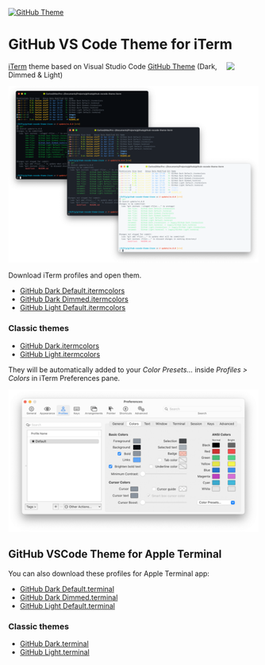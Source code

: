 [![GitHub Theme][vscode-github-theme-version]][github-vscode-theme-release]

# GitHub VS Code Theme for iTerm

<img src="https://github.gallerycdn.vsassets.io/extensions/github/github-vscode-theme/4.0.1/1618464841738/Microsoft.VisualStudio.Services.Icons.Default" width="64px" align="right" style="top: 1px; visibility: visible;" />

[iTerm](https://iterm2.com) theme based on Visual Studio Code [GitHub Theme][vscode-github-theme-marketplace] (Dark, Dimmed & Light)

![GitHub Theme for iTerm](images/GitHubThemeiTerm.png)

Download iTerm profiles and open them.

- [GitHub Dark Default.itermcolors](https://raw.githubusercontent.com/cdalvaro/github-theme-iterm/HEAD/GitHub%20Dark%20Default.itermcolors)
- [GitHub Dark Dimmed.itermcolors](https://raw.githubusercontent.com/cdalvaro/github-theme-iterm/HEAD/GitHub%20Dark%20Dimmed.itermcolors)
- [GitHub Light Default.itermcolors](https://raw.githubusercontent.com/cdalvaro/github-theme-iterm/HEAD/GitHub%20Light%20Default.itermcolors)

### Classic themes

- [GitHub Dark.itermcolors](https://raw.githubusercontent.com/cdalvaro/github-theme-iterm/HEAD/classic/GitHub%20Dark.itermcolors)
- [GitHub Light.itermcolors](https://raw.githubusercontent.com/cdalvaro/github-theme-iterm/HEAD/classic/GitHub%20Light.itermcolors)

They will be automatically added to your _Color Presets..._ inside _Profiles > Colors_ in iTerm Preferences pane.

![iTerm Profiles Colors Pane](images/iTermProfilesColorsPane.png)

## GitHub VSCode Theme for Apple Terminal

You can also download these profiles for Apple Terminal app:

- [GitHub Dark Default.terminal](https://raw.githubusercontent.com/cdalvaro/github-theme-iterm/HEAD/terminal/GitHub%20Dark%20Default.terminal)
- [GitHub Dark Dimmed.terminal](https://raw.githubusercontent.com/cdalvaro/github-theme-iterm/HEAD/terminal/GitHub%20Dark%20Dimmed.terminal)
- [GitHub Light Default.terminal](https://raw.githubusercontent.com/cdalvaro/github-theme-iterm/HEAD/terminal/GitHub%20Light%20Default.terminal)

### Classic themes

- [GitHub Dark.terminal](https://raw.githubusercontent.com/cdalvaro/github-theme-iterm/HEAD/terminal/classic/GitHub%20Dark.terminal)
- [GitHub Light.terminal](https://raw.githubusercontent.com/cdalvaro/github-theme-iterm/HEAD/terminal/classic/GitHub%20Light.terminal)

[vscode-github-theme-marketplace]: https://marketplace.visualstudio.com/items?itemName=GitHub.github-vscode-theme
[vscode-github-theme-version]: https://img.shields.io/badge/GitHub%20Theme-v4.0.1-007ACC?style=flat-square&logo=visual-studio-code&logoColor=007ACC
[github-vscode-theme-release]: https://github.com/primer/github-vscode-theme/releases/tag/v4.0.1
